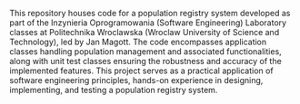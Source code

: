 This repository houses code for a population registry system developed as part of the Inzynieria Oprogramowania (Software Engineering) Laboratory classes at Politechnika Wroclawska (Wroclaw University of Science and Technology), led by Jan Magott. The code encompasses application classes handling population management and associated functionalities, along with unit test classes ensuring the robustness and accuracy of the implemented features. This project serves as a practical application of software engineering principles, hands-on experience in designing, implementing, and testing a population registry system.
